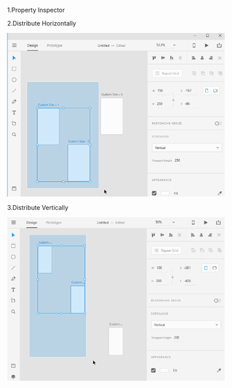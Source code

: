 1.Property Inspector

2.Distribute Horizontally

![](../images/pilot-08/distribute-horizontally.gif)

3.Distribute Vertically

![](../images/pilot-08/distribute-vertically.gif)